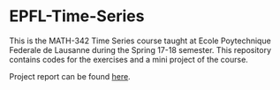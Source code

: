 # EPFL-Time-Series

This is the MATH-342 Time Series course taught at Ecole Poytechnique Federale de Lausanne during the Spring 17-18 semester. This repository contains codes for the exercises and a mini project of the course. 

Project report can be found [here](https://github.com/wywongbd/EPFL-Time-Series/blob/master/project/report/fengyue-wenyan-report-math342.pdf).
